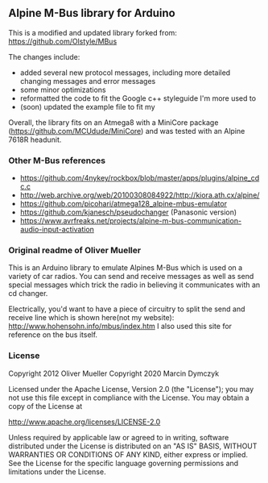## Alpine M-Bus library for Arduino

This is a modified and updated library forked from:
https://github.com/Olstyle/MBus

The changes include:
* added several new protocol messages, including more detailed changing messages and error messages
* some minor optimizations
* reformatted the code to fit the Google c++ styleguide I'm more used to
* (soon) updated the example file to fit my

Overall, the library fits on an Atmega8 with a MiniCore package (https://github.com/MCUdude/MiniCore) and was tested with an Alpine 7618R headunit.

### Other M-Bus references
* https://github.com/4nykey/rockbox/blob/master/apps/plugins/alpine_cdc.c
* http://web.archive.org/web/20100308084922/http://kiora.ath.cx/alpine/
* https://github.com/picohari/atmega128_alpine-mbus-emulator
* https://github.com/kjanesch/pseudochanger (Panasonic version)
* https://www.avrfreaks.net/projects/alpine-m-bus-communication-audio-input-activation


### Original readme of Oliver Mueller

This is an Arduino library to emulate Alpines M-Bus which is used on a variety of car radios.
You can send and receive messages as well as send special messages which trick the radio in believing it communicates with an cd changer.

Electrically, you'd want to have a piece of circuitry to split the send and receive line which is shown here(not my website):
http://www.hohensohn.info/mbus/index.htm
I also used this site for reference on the bus itself.


### License

Copyright 2012 Oliver Mueller
Copyright 2020 Marcin Dymczyk

Licensed under the Apache License, Version 2.0 (the "License");
you may not use this file except in compliance with the License.
You may obtain a copy of the License at

   http://www.apache.org/licenses/LICENSE-2.0

Unless required by applicable law or agreed to in writing, software
distributed under the License is distributed on an "AS IS" BASIS,
WITHOUT WARRANTIES OR CONDITIONS OF ANY KIND, either express or implied.
See the License for the specific language governing permissions and
limitations under the License.

